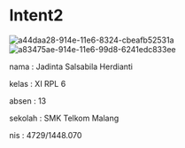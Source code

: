 # Intent2

![a44daa28-914e-11e6-8324-cbeafb52531a](https://cloud.githubusercontent.com/assets/22228545/22809396/c66a9840-ef64-11e6-89ec-a4aac3b02d0f.jpg)
![a83475ae-914e-11e6-99d8-6241edc833ee](https://cloud.githubusercontent.com/assets/22228545/22809400/c9dc6080-ef64-11e6-8939-b757cfacc56b.jpg)


nama : Jadinta Salsabila Herdianti

kelas : XI RPL 6

absen : 13

sekolah : SMK Telkom Malang

nis : 4729/1448.070
